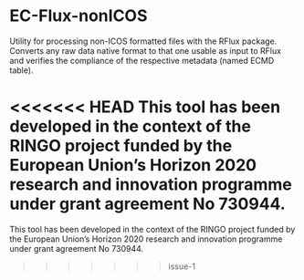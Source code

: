 # EC-Flux-nonICOS


Utility for processing non-ICOS formatted files with the RFlux package. Converts any raw data native format to that one usable as input to RFlux and verifies the compliance of the respective metadata (named ECMD table).

<<<<<<< HEAD
This tool has been developed in the context of the RINGO project funded by the European Union’s Horizon 2020 research and innovation programme under grant agreement No 730944.
=======
This tool has been developed in the context of the RINGO project funded by the European Union’s Horizon 2020 research and innovation programme under grant agreement No 730944.

>>>>>>> issue-1
